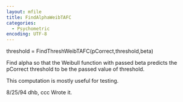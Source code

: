 ```yaml
---
layout: mfile
title: FindAlphaWeibTAFC
categories:
  - Psychometric
encoding: UTF-8
---
```


threshold = FindThreshWeibTAFC(pCorrect,threshold,beta)

Find alpha so that the Weibull function with passed beta
predicts the pCorrect threshold to be the passed value
of threshold.

This computation is mostly useful for testing.

8/25/94     dhb, ccc        Wrote it.